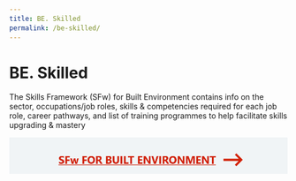 ```yaml
---
title: BE. Skilled
permalink: /be-skilled/
---
```

# BE. Skilled
The Skills Framework (SFw) for Built Environment contains info on the sector, occupations/job roles, skills & competencies required for each job role, career pathways, and list of training programmes to help facilitate skills upgrading & mastery

[![Alt text for image on Isomer site](/images/sfw1.PNG)](https://lms.bcaa.edu.sg/)
